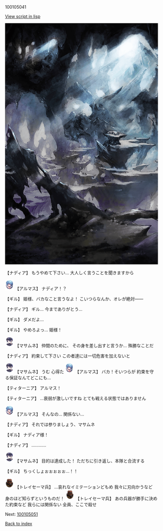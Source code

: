 100105041

[View script in lisp](../scripts/100105041.txt)

![101_cave.png](../images/backgrounds/101_cave.png)

【ナディア】
もうやめて下さい…
大人しく言うことを聞きますから

<img src="../images/units/3103811.png" alt="3103811.png" height="34"/>
【アルマス】
ナディア！？

【ギル】
姫様、バカなこと言うなよ！
こいつらなんか、オレが絶対――

【ナディア】
ギル…
今までありがとう…

【ギル】
ダメだよ…

【ギル】
やめろよっ…
姫様！

<img src="../images/units/3100111.png" alt="3100111.png" height="34"/>
【マサムネ】
仲間のために、
その身を差し出すと言うか…
殊勝なことだ

【ナディア】
約束して下さい
この者達には一切危害を加えないと

<img src="../images/units/3100111.png" alt="3100111.png" height="34"/>
【マサムネ】
うむ
心得た

<img src="../images/units/3103811.png" alt="3103811.png" height="34"/>
【アルマス】
バカ！そいつらが
約束を守る保証なんてどこにも…

【ティターニア】
アルマス！

【ティターニア】
…衰弱が激しいですね
とても戦える状態ではありません

<img src="../images/units/3103811.png" alt="3103811.png" height="34"/>
【アルマス】
そんなの…
関係ない…

【ナディア】
それでは参りましょう、マサムネ

【ギル】
ナディア様！

【ナディア】
…………

<img src="../images/units/3100111.png" alt="3100111.png" height="34"/>
【マサムネ】
目的は達成した！
ただちに引き返し、本隊と合流する

【ギル】
ちっくしょぉぉぉぉぉ…！！

<img src="../images/units/3830001.png" alt="3830001.png" height="34"/>
【トレイセーマ兵】
…哀れなイミテーションどもめ
我々に刃向かうなど
身のほど知らずというものだ！

<img src="../images/units/3830001.png" alt="3830001.png" height="34"/>
【トレイセーマ兵】
あの兵器が勝手に決めた約束など
我らには関係ない
全員、ここで殺せ

Next: [100105051](100105051.md)

[Back to index](index.md)
